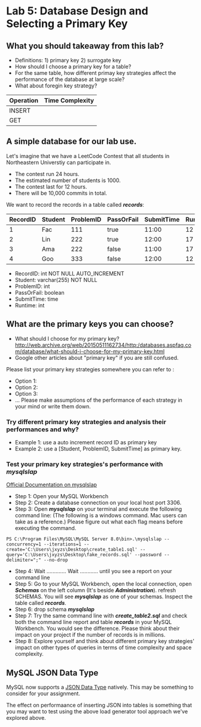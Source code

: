 # Lab 5: Database Design and Selecting a Primary Key

## What you should takeaway from this lab?
- Definitions: 1) primary key 2) surrogate key
- How should I choose a primary key for a table?
- For the same table, how different primay key strategies affect the performance of the database at large scale?
- What about foregin key strategy?

| Operation | Time Complexity |
|-----------|-----------------|
| INSERT    |                 |
| GET       |                 |

## A simple database for our lab use.
Let's imagine that we have a LeetCode Contest that all students in Northeastern Universtiy can participate in.
- The contest run 24 hours. 
- The estimated number of students is 1000.
- The contest last for 12 hours.
- There will be 10,000 commits in total.

We want to record the records in a table called ***records***:

| RecordID | Student | ProblemID | PassOrFail | SubmitTime | Runtime |
|----------|---------|-----------|------------|------------|---------|
| 1        | Fac     | 111       | true       | 11:00      | 12      |
| 2        | Lin     | 222       | true       | 12:00      | 17      |
| 3        | Ama     | 222       | false      | 11:00      | 17      |
| 4        | Goo     | 333       | false      | 12:00      | 12      |

- RecordID: int NOT NULL AUTO_INCREMENT
- Student: varchar(255) NOT NULL
- ProblemID: int
- PassOrFail: boolean
- SubmitTime: time
- Runtime: int

## What are the primary keys you can choose?
- What should I choose for my primary key?
http://web.archive.org/web/20150511162734/http:/databases.aspfaq.com/database/what-should-i-choose-for-my-primary-key.html
- Google other articles about "primary key" if you are still confused.

Please list your primary key strategies somewhere you can refer to :
- Option 1:
- Option 2:
- Option 3:
- ...
Please make assumptions of the performance of each strategy in your mind or write them down.

### Try different primary key strategies and analysis their performances and why?
- Example 1: use a auto increment record ID as primary key
- Example 2: use a [Student, ProblemID, SubmitTime] as primary key.

### Test your primary key strategies's performance with ***mysqlslap***
[Official Documentation on mysqlslap](https://dev.mysql.com/doc/refman/8.0/en/mysqlslap.html)
- Step 1: Open your MySQL Workbench
- Step 2: Create a database connection on your local host port 3306.
- Step 3: Open ***mysqlslap*** on your terminal and execute the following command line:
(The following is a windows command. Mac users can take as a reference.)
Please figure out what each flag means before executing the command.
```
PS C:\Program Files\MySQL\MySQL Server 8.0\bin>.\mysqlslap --concurrency=1 --iterations=1 --create='C:\Users\jxyzs\Desktop\create_table1.sql' --query='C:\Users\jxyzs\Desktop\fake_records.sql' --password --delimiter=";" --no-drop
```
- Step 4: Wait ............. Wait ............ until you see a report on your command line
- Step 5: Go to your MySQL Workbench, open the local connection, open ***Schemas*** on the left column (It's beside ***Administration***). refresh SCHEMAS. You will see ***mysqlslap*** as one of your schemas. Inspect the table called ***records***. 
- Step 6: drop schema ***mysqlslap***
- Step 7: Try the same command line with ***create_table2.sql*** and check both the command line report and table ***records*** in your MySQL Workbench. You would see the difference. Please think about their impact on your project if the number of records is in millions. 
- Step 8: Explore yourself and think about different primary key strategies' impact on other types of queries in terms of time complexity and space complexity.


## MySQL JSON Data Type
MySQL now supports a [JSON Data Type](https://dev.mysql.com/doc/refman/5.7/en/json.html) natively. This may be something to consider for your assignment.

The effect on performaance of inserting JSON into tables is something that you may want to test using the above load generator tool approach we've explored above.
